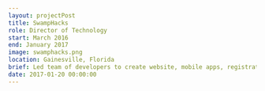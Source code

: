 ```yaml
---
layout: projectPost
title: SwampHacks
role: Director of Technology
start: March 2016
end: January 2017
image: swamphacks.png
location: Gainesville, Florida
brief: Led team of developers to create website, mobile apps, registration system, demo system, mentor requesting system, and backend for SwampHacks.
date: 2017-01-20 00:00:00
---
```

